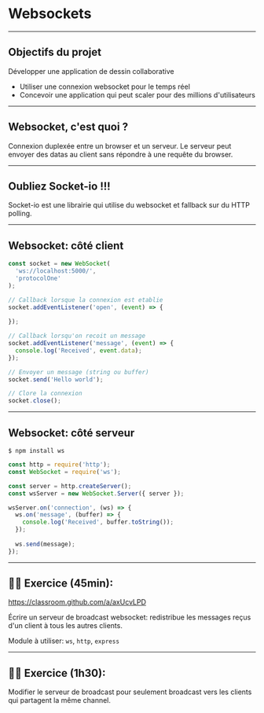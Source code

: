 # Websockets

---

## Objectifs du projet

Développer une application de dessin collaborative

- Utiliser une connexion websocket pour le temps réel
- Concevoir une application qui peut scaler pour des millions d'utilisateurs

---

## Websocket, c'est quoi ?

Connexion duplexée entre un browser et un serveur. Le serveur peut envoyer des datas au client sans répondre à une requête du browser.

---

## Oubliez Socket-io !!!

Socket-io est une librairie qui utilise du websocket et fallback sur du HTTP polling.

---

## Websocket: côté client

```js
const socket = new WebSocket(
  'ws://localhost:5000/',
  'protocolOne'
);

// Callback lorsque la connexion est etablie
socket.addEventListener('open', (event) => {
  
});

// Callback lorsqu'on recoit un message
socket.addEventListener('message', (event) => {
  console.log('Received', event.data);
});

// Envoyer un message (string ou buffer)
socket.send('Hello world');

// Clore la connexion
socket.close();
```

---

## Websocket: côté serveur

```
$ npm install ws
```

```js
const http = require('http');
const WebSocket = require('ws');

const server = http.createServer();
const wsServer = new WebSocket.Server({ server });

wsServer.on('connection', (ws) => {
  ws.on('message', (buffer) => {
    console.log('Received', buffer.toString());
  });
  
  ws.send(message);
});
```

---

## 👨‍💻 Exercice (45min):

https://classroom.github.com/a/axUcvLPD

Écrire un serveur de broadcast websocket: redistribue les messages reçus d'un client à tous les autres clients.

Module à utiliser: `ws`, `http`, `express`

---

## 👨‍💻 Exercice (1h30):

Modifier le serveur de broadcast pour seulement broadcast vers les clients qui partagent la même channel.